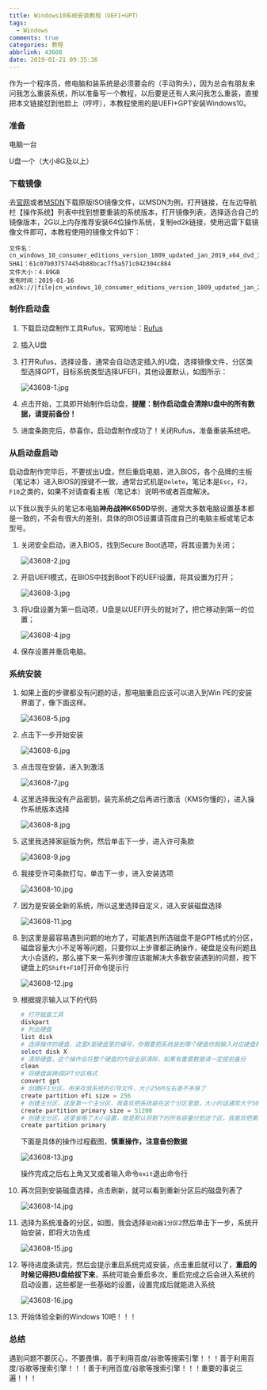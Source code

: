 ```yaml
---
title: Windows10系统安装教程（UEFI+GPT）
tags:
  - Windows
comments: true
categories: 教程
abbrlink: 43608
date: 2019-01-21 09:35:36
---
```


作为一个程序员，修电脑和装系统是必须要会的（手动狗头），因为总会有朋友来问我怎么重装系统，所以准备写一个教程，以后要是还有人来问我怎么重装，直接把本文链接怼到他脸上（哼哼），本教程使用的是UEFI+GPT安装Windows10。

<!--more-->

### 准备

电脑一台

U盘一个（大小8G及以上）

### 下载镜像

去[官网](https://www.microsoft.com)或者[MSDN](https://msdn.itellyou.cn/)下载原版ISO镜像文件，以MSDN为例，打开链接，在左边导航栏【操作系统】列表中找到想要重装的系统版本，打开镜像列表，选择适合自己的镜像版本，2G以上内存推荐安装64位操作系统，复制ed2k链接，使用迅雷下载镜像文件即可，本教程使用的镜像文件如下：

```
文件名：cn_windows_10_consumer_editions_version_1809_updated_jan_2019_x64_dvd_34b4d4fb.iso
SHA1：61c07b037574454b88bcac7f5a571c042304c884
文件大小：4.89GB
发布时间：2019-01-16
ed2k://|file|cn_windows_10_consumer_editions_version_1809_updated_jan_2019_x64_dvd_34b4d4fb.iso|5246148608|D93F5C49291A0B7AA888537954785DC3|/
```

### 制作启动盘

1. 下载启动盘制作工具Rufus，官网地址：[Rufus](https://rufus.ie/)

2. 插入U盘

3. 打开Rufus，选择设备，通常会自动选定插入的U盘，选择镜像文件，分区类型选择GPT，目标系统类型选择UFEFI，其他设置默认，如图所示：

   ![43608-1.jpg](https://i.loli.net/2020/02/19/XDWrIKNuBlYjhSz.jpg)

4. 点击开始，工具即开始制作启动盘，**提醒：制作启动盘会清除U盘中的所有数据，请提前备份！**

5. 进度条跑完后，恭喜你，启动盘制作成功了！关闭Rufus，准备重装系统吧。

### 从启动盘启动

启动盘制作完毕后，不要拔出U盘，然后重启电脑，进入BIOS，各个品牌的主板（笔记本）进入BIOS的按键不一致，通常台式机是`Delete`，笔记本是`Esc`，`F2`，`F10`之类的，如果不对请查看主板（笔记本）说明书或者百度解决。

以下我以我手头的笔记本电脑**神舟战神K650D**举例，通常大多数电脑设置基本都是一致的，不会有很大的差别，具体的BIOS设置请百度自己的电脑主板或笔记本型号。

1. 关闭安全启动，进入BIOS，找到Secure Boot选项，将其设置为关闭；

   ![43608-2.jpg](https://i.loli.net/2020/02/19/7f1WjhlVD9Q2mNR.jpg)

2. 开启UEFI模式，在BIOS中找到Boot下的UEFI设置，将其设置为打开；

   ![43608-3.jpg](https://i.loli.net/2020/02/19/1eRY6Z4LbQzVC8O.jpg)

3. 将U盘设置为第一启动项，U盘是以UEFI开头的就对了，把它移动到第一的位置；

   ![43608-4.jpg](https://i.loli.net/2020/02/19/VAOk2fJsgdSXwLU.jpg)

4. 保存设置并重启电脑。

### 系统安装

1. 如果上面的步骤都没有问题的话，那电脑重启应该可以进入到Win PE的安装界面了，像下面这样。

   ![43608-5.jpg](https://i.loli.net/2020/02/19/hmyFMDIzAWYdaGp.jpg)

2. 点击下一步开始安装

   ![43608-6.jpg](https://i.loli.net/2020/02/19/GsHqfB3pOaPAFL8.jpg)

3. 点击现在安装，进入到激活

   ![43608-7.jpg](https://i.loli.net/2020/02/19/XZAQTmDrjFlevnH.jpg)

4. 这里选择我没有产品密钥，装完系统之后再进行激活（KMS你懂的），进入操作系统版本选择

   ![43608-8.jpg](https://i.loli.net/2020/02/19/v4xRXJ5YOTIw73s.jpg)

5. 这里我选择家庭版为例，然后单击下一步，进入许可条款

   ![43608-9.jpg](https://i.loli.net/2020/02/19/zQ9Dx5fZjcYCrn4.jpg)

6. 我接受许可条款打勾，单击下一步，进入安装选项

   ![43608-10.jpg](https://i.loli.net/2020/02/19/LPbfHM5e8U7nFCG.jpg)

7. 因为是安装全新的系统，所以这里选择自定义，进入安装磁盘选择

   ![43608-11.jpg](https://i.loli.net/2020/02/19/WypMxfYKNEDbSh6.jpg)

8. 到这里是最容易遇到问题的地方了，可能遇到所选磁盘不是GPT格式的分区，磁盘容量大小不足等等问题，只要你以上步骤都正确操作，硬盘是没有问题且大小合适的，那么接下来一系列步骤应该能解决大多数安装遇到的问题，按下键盘上的`Shift+F10`打开命令提示行

   ![43608-12.jpg](https://i.loli.net/2020/02/19/T3Yc1PR5iEVOsId.jpg)

9. 根据提示输入以下的代码

   ```powershell
   # 打开磁盘工具
   diskpart
   # 列出硬盘
   list disk
   # 选择操作的硬盘，这里X是硬盘里的编号，你需要把系统装到哪个硬盘你就输入对应硬盘的编号
   select disk X
   # 清除硬盘，这个操作会将整个硬盘的内容全部清除，如果有重要数据请一定提前备份
   clean
   # 将硬盘装换成GPT分区格式
   convert gpt
   # 创建EFI分区，用来存放系统的引导文件，大小256M左右差不多够了
   create partition efi size = 256
   # 创建主分区，这是第一个主分区，我喜欢把系统装在这个分区里面，大小的话通常大于50G，因为我不喜欢在C盘放过多的文件和装软件，我这里分了50G
   create partition primary size = 51200
   # 创建主分区，这里省略了大小设置，就是默认将剩下的所有容量分到这个区，我喜欢把第二个分区用作D盘，装一些软件
   create partition primary
   ```

   下面是具体的操作过程截图，**慎重操作，注意备份数据**

   ![43608-13.jpg](https://i.loli.net/2020/02/19/ofkc8iWTItPSLGN.jpg)

   操作完成之后右上角叉叉或者输入命令`exit`退出命令行

10. 再次回到安装磁盘选择，点击刷新，就可以看到重新分区后的磁盘列表了

    ![43608-14.jpg](https://i.loli.net/2020/02/19/WbUoC2DiYsgHm5E.jpg)

11. 选择为系统准备的分区，如图，我会选择`驱动器1分区2`然后单击下一步，系统开始安装，即将大功告成

    ![43608-15.jpg](https://i.loli.net/2020/02/19/5uhqzSHmgyRonaW.jpg)

12. 等待进度条读完，然后会提示重启系统完成安装，点击重启就可以了，**重启的时候记得把U盘给拔下来**，系统可能会重启多次，重启完成之后会进入系统的启动设置，这些都是一些基础的设置，设置完成后就能进入系统

    ![43608-16.jpg](https://i.loli.net/2020/02/19/nc3YTPmpCLNRwax.jpg)

13. 开始体验全新的Windows 10吧！！！

### 总结

遇到问题不要灰心，不要畏惧，善于利用百度/谷歌等搜索引擎！！！善于利用百度/谷歌等搜索引擎！！！善于利用百度/谷歌等搜索引擎！！！重要的事说三遍！！！
